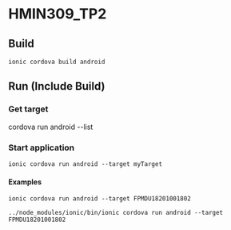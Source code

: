 # HMIN309_TP2

## Build

``` shell
ionic cordova build android
```

## Run (Include Build)

### Get target
<ionic> cordova run android --list

### Start application
``` shell
ionic cordova run android --target myTarget
```

#### Examples
``` shell
ionic cordova run android --target FPMDU18201001802  
```
``` shell
../node_modules/ionic/bin/ionic cordova run android --target FPMDU18201001802 
```
